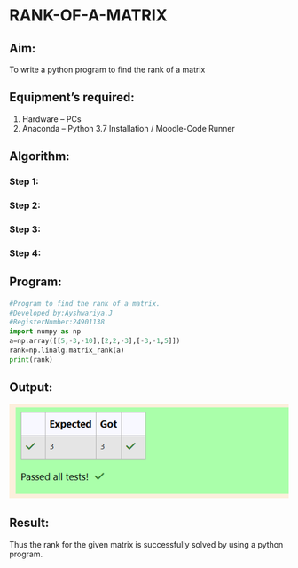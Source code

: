 # RANK-OF-A-MATRIX
## Aim:
To write a python program to find the rank of a matrix
## Equipment’s required:
1. 	Hardware – PCs
2. 	Anaconda – Python 3.7 Installation / Moodle-Code Runner
## Algorithm:
### Step 1: 
### Step 2: 
### Step 3: 
### Step 4: 
## Program:
```Python
#Program to find the rank of a matrix.
#Developed by:Ayshwariya.J 
#RegisterNumber:24901138
import numpy as np
a=np.array([[5,-3,-10],[2,2,-3],[-3,-1,5]])
rank=np.linalg.matrix_rank(a)
print(rank)
```
## Output:
![alt text](<Screenshot 2024-11-02 164020.png>)

## Result:
Thus the rank for the given matrix is successfully solved by  using a python program.

